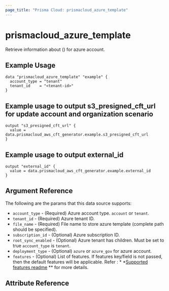 ```yaml
---
page_title: "Prisma Cloud: prismacloud_azure_template"
---
```


# prismacloud_azure_template

Retrieve information about () for azure account.

## Example Usage

```hcl
data "prismacloud_azure_template" "example" {
  account_type = "tenant"
  tenant_id    = "<tenant-id>"
}
```

## Example usage to output s3_presigned_cft_url for update account and organization scenario

```hcl
output "s3_presigned_cft_url" {
  value = data.prismacloud_aws_cft_generator.example.s3_presigned_cft_url
}
```

## Example usage to output external_id

```hcl
output "external_id" {
  value = data.prismacloud_aws_cft_generator.example.external_id
}
```

## Argument Reference

The following are the params that this data source supports:

* `account_type` - (Required) Azure account type. `account` or `tenant`.
* `tenant_id` - (Required) Azure tenant ID.
* `file_name` - (Required) File name to store azure template (complete path should be specified).
* `subscription_id` - (Optional) Azure subscription ID.
* `root_sync_enabled` - (Optional) Azure tenant has children. Must be set to true `account_type` is `tenant`.
* `deployment_type` - (Optional) `azure` or `azure_gov` for azure account.
* `features` - (Optional) List of features. If features key/field is not passed, then the default features will be
  applicable. Refer : *
  *[Supported features readme](https://registry.terraform.io/providers/PaloAltoNetworks/prismacloud/latest/docs/data-sources/cloud_account_supported_features)
  ** for more details.

## Attribute Reference

